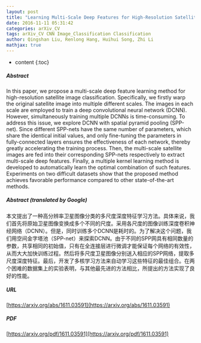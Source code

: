 ```yaml
---
layout: post
title: "Learning Multi-Scale Deep Features for High-Resolution Satellite Image Classification"
date: 2016-11-11 05:31:42
categories: arXiv_CV
tags: arXiv_CV CNN Image_Classification Classification
author: Qingshan Liu, Renlong Hang, Huihui Song, Zhi Li
mathjax: true
---
```


* content
{:toc}

##### Abstract
In this paper, we propose a multi-scale deep feature learning method for high-resolution satellite image classification. Specifically, we firstly warp the original satellite image into multiple different scales. The images in each scale are employed to train a deep convolutional neural network (DCNN). However, simultaneously training multiple DCNNs is time-consuming. To address this issue, we explore DCNN with spatial pyramid pooling (SPP-net). Since different SPP-nets have the same number of parameters, which share the identical initial values, and only fine-tuning the parameters in fully-connected layers ensures the effectiveness of each network, thereby greatly accelerating the training process. Then, the multi-scale satellite images are fed into their corresponding SPP-nets respectively to extract multi-scale deep features. Finally, a multiple kernel learning method is developed to automatically learn the optimal combination of such features. Experiments on two difficult datasets show that the proposed method achieves favorable performance compared to other state-of-the-art methods.

##### Abstract (translated by Google)
本文提出了一种高分辨率卫星图像分类的多尺度深度特征学习方法。具体来说，我们首先将原始卫星图像变换成多个不同的尺度。采用各尺度的图像训练深度卷积神经网络（DCNN）。但是，同时训练多个DCNN是耗时的。为了解决这个问题，我们用空间金字塔池（SPP-net）来探索DCNN。由于不同的SPP网具有相同数量的参数，共享相同的初始值，只有在全连接层进行微调才能保证每个网络的有效性，从而大大加快训练过程。然后将多尺度卫星图像分别送入相应的SPP网络，提取多尺度深度特征。最后，开发了多核学习方法来自动学习这些特征的最佳组合。在两个困难的数据集上的实验表明，与其他最先进的方法相比，所提出的方法实现了良好的性能。

##### URL
[https://arxiv.org/abs/1611.03591](https://arxiv.org/abs/1611.03591)

##### PDF
[https://arxiv.org/pdf/1611.03591](https://arxiv.org/pdf/1611.03591)

